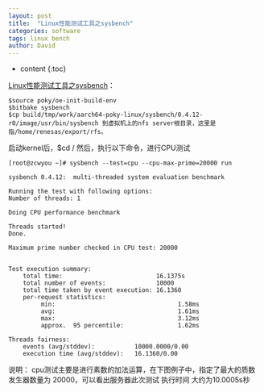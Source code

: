```yaml
---
layout: post
title:  "Linux性能测试工具之sysbench"
categories: software
tags: linux bench
author: David
---
```


* content
{:toc}

[Linux性能测试工具之sysbench](https://www.linuxrumen.com/cyml/721.html)：

```
$source poky/oe-init-build-env
$bitbake sysbench
$cp build/tmp/work/aarch64-poky-linux/sysbench/0.4.12-r0/image/usr/bin/sysbench 到虚拟机上的nfs server根目录，这里是指/home/renesas/export/rfs。
```

启动kernel后，$cd /
然后，执行以下命令，进行CPU测试 

```
[root@zcwyou ~]# sysbench --test=cpu --cpu-max-prime=20000 run
```


```
sysbench 0.4.12:  multi-threaded system evaluation benchmark

Running the test with following options:
Number of threads: 1

Doing CPU performance benchmark

Threads started!
Done.

Maximum prime number checked in CPU test: 20000


Test execution summary:
    total time:                          16.1375s
    total number of events:              10000
    total time taken by event execution: 16.1360
    per-request statistics:
         min:                                  1.58ms
         avg:                                  1.61ms
         max:                                  3.12ms
         approx.  95 percentile:               1.62ms

Threads fairness:
    events (avg/stddev):           10000.0000/0.00
    execution time (avg/stddev):   16.1360/0.00
```


说明：
cpu测试主要是进行素数的加法运算，在下图例子中，指定了最大的质数发生器数量为 20000，可以看出服务器此次测试 执行时间 大约为10.0005s秒


